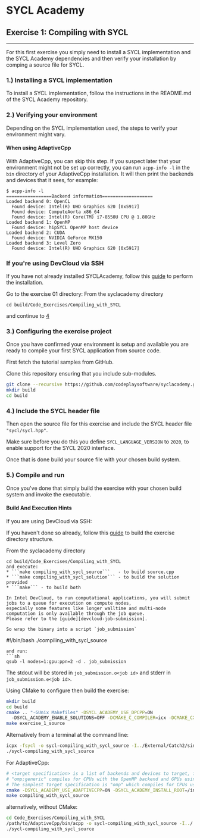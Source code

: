 # SYCL Academy

## Exercise 1: Compiling with SYCL

---

For this first exercise you simply need to install a SYCL implementation and the SYCL
Academy dependencies and then verify your installation by comping a source file
for SYCL.


### 1.) Installing a SYCL implementation

To install a SYCL implementation, follow the instructions in the README.md of the SYCL
Academy repository.

### 2.) Verifying your environment

Depending on the SYCL implementation used, the steps to verify your environment might vary.

#### When using AdaptiveCpp

With AdaptiveCpp, you can skip this step. If you suspect later that your environment might not be set up correctly, you can run `acpp-info -l` in the `bin`  directory of your AdaptiveCpp installation. It will then print the backends and devices that it sees, for example:
```
$ acpp-info -l
=================Backend information===================
Loaded backend 0: OpenCL
  Found device: Intel(R) UHD Graphics 620 [0x5917]
  Found device: ComputeAorta x86_64
  Found device: Intel(R) Core(TM) i7-8550U CPU @ 1.80GHz
Loaded backend 1: OpenMP
  Found device: hipSYCL OpenMP host device
Loaded backend 2: CUDA
  Found device: NVIDIA GeForce MX150
Loaded backend 3: Level Zero
  Found device: Intel(R) UHD Graphics 620 [0x5917]
```

### If you're using DevCloud via SSH

If you have not already installed SYCLAcademy, follow this [guide](../../README.md#connecting-to-devcloud-via-ssh) to perform the installation.

Go to the exercise 01 directory:
From the syclacademy directory
```
cd build/Code_Exercises/Compiling_with_SYCL
```
and continue to [4](#4-include-the-sycl-header-file)

### 3.) Configuring the exercise project

Once you have confirmed your environment is setup and available you are ready to
compile your first SYCL application from source code.

First fetch the tutorial samples from GitHub.

Clone this repository ensuring that you include sub-modules.

```sh
git clone --recursive https://github.com/codeplaysoftware/syclacademy.git
mkdir build
cd build
```

### 4.) Include the SYCL header file

Then open the source file for this exercise and include the SYCL header file
`"sycl/sycl.hpp"`.

Make sure before you do this you define `SYCL_LANGUAGE_VERSION` to `2020`, to
enable support for the SYCL 2020 interface.

Once that is done build your source file with your chosen build system.

### 5.) Compile and run

Once you've done that simply build the exercise with your chosen build system
and invoke the executable.

#### Build And Execution Hints

If you are using DevCloud via SSH:

If you haven't done so already, follow this [guide](../../README.md#building-the-exercises-for-dpc++) to build the exercise directory structure.

From the syclacademy directory
```
cd build/Code_Exercises/Compiling_with_SYCL
and execute:
* ```make compiling_with_sycl_source```   - to build source.cpp
* ```make compiling_with_sycl_solution``` - to build the solution provided
* ```make``` - to build both

In Intel DevCloud, to run computational applications, you will submit jobs to a queue for execution on compute nodes,
especially some features like longer walltime and multi-node computation is only available through the job queue.
Please refer to the [guide][devcloud-job-submission].

So wrap the binary into a script `job_submission`
```
#!/bin/bash
./compiling_with_sycl_source
```
and run:
```sh
qsub -l nodes=1:gpu:ppn=2 -d . job_submission
```

The stdout will be stored in ```job_submission.o<job id>``` and stderr in ```job_submission.e<job id>```.

Using CMake to configure then build the exercise:
```sh
mkdir build
cd build
cmake .. "-GUnix Makefiles" -DSYCL_ACADEMY_USE_DPCPP=ON
  -DSYCL_ACADEMY_ENABLE_SOLUTIONS=OFF -DCMAKE_C_COMPILER=icx -DCMAKE_CXX_COMPILER=icpx
make exercise_1_source
```
Alternatively from a terminal at the command line:
```sh
icpx -fsycl -o sycl-compiling_with_sycl_source -I../External/Catch2/single_include ../Code_Exercises/Compiling_with_SYCL/source.cpp
./sycl-compiling_with_sycl_source
```

For AdaptiveCpp:
```sh
# <target specification> is a list of backends and devices to target, for example
# "omp;generic" compiles for CPUs with the OpenMP backend and GPUs using the generic single-pass compiler.
# The simplest target specification is "omp" which compiles for CPUs using the OpenMP backend.
cmake -DSYCL_ACADEMY_USE_ADAPTIVECPP=ON -DSYCL_ACADEMY_INSTALL_ROOT=/insert/path/to/AdaptiveCpp -DACPP_TARGETS="<target specification>" ..
make compiling_with_sycl_source
```
alternatively, without CMake:
```sh
cd Code_Exercises/Compiling_with_SYCL
/path/to/AdaptiveCpp/bin/acpp -o sycl-compiling_with_sycl_source -I../../External/Catch2/single_include --acpp-targets="<target specification>" source.cpp
./sycl-compiling_with_sycl_source
```


[devcloud-job-submission]: https://devcloud.intel.com/oneapi/documentation/job-submission/
